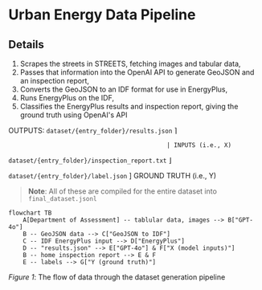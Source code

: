 # Urban Energy Data Pipeline

## Details

1. Scrapes the streets in STREETS, fetching images and tabular data,
2. Passes that information into the OpenAI API to generate GeoJSON and an inspection report,
3. Converts the GeoJSON to an IDF format for use in EnergyPlus,
4. Runs EnergyPlus on the IDF,
5. Classifies the EnergyPlus results and inspection report, giving the ground truth using OpenAI's API

OUTPUTS:
`dataset/{entry_folder}/results.json`           ⌉

                                                | INPUTS (i.e., X)

`dataset/{entry_folder}/inspection_report.txt`  ⌋

`dataset/{entry_folder}/label.json`             ] GROUND TRUTH (i.e., Y)

> **Note**: All of these are compiled for the entire dataset into `final_dataset.jsonl`

```mermaid
flowchart TB
    A[Department of Assessment] -- tablular data, images --> B["GPT-4o"]
    B -- GeoJSON data --> C["GeoJSON to IDF"]
    C -- IDF EnergyPlus input --> D["EnergyPlus"]
    D -- "results.json" --> E["GPT-4o"] & F["X (model inputs)"]
    B -- home inspection report --> E & F
    E -- labels --> G["Y (ground truth)"]
```
_Figure 1_: The flow of data through the dataset generation pipeline
